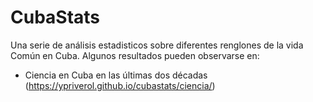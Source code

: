 # CubaStats 

Una serie de análisis estadisticos sobre diferentes renglones de la vida Común en Cuba. Algunos resultados pueden observarse en: 

- Ciencia en Cuba en las últimas dos décadas (https://ypriverol.github.io/cubastats/ciencia/)



